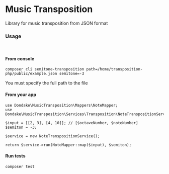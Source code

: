 # Music Transposition
Library for music transposition from JSON format

### Usage
<br>

#### From console
````
composer cli semitone-transposition path=/home/transposition-php/public/example.json semitone=-3
````
You must specify the full path to the file
<br>

#### From your app
````
use Dondake\MusicTransposition\Mappers\NoteMapper;
use Dondake\MusicTransposition\Services\Transposition\NoteTranspositionService;

$input = [[2, 3], [4, 10]]; // [$octaveNumber, $noteNumber]
$semiton = -3;

$service = new NoteTranspositionService();

return $service->run(NoteMapper::map($input), $semiton);
````

#### Run tests
````
composer test
````